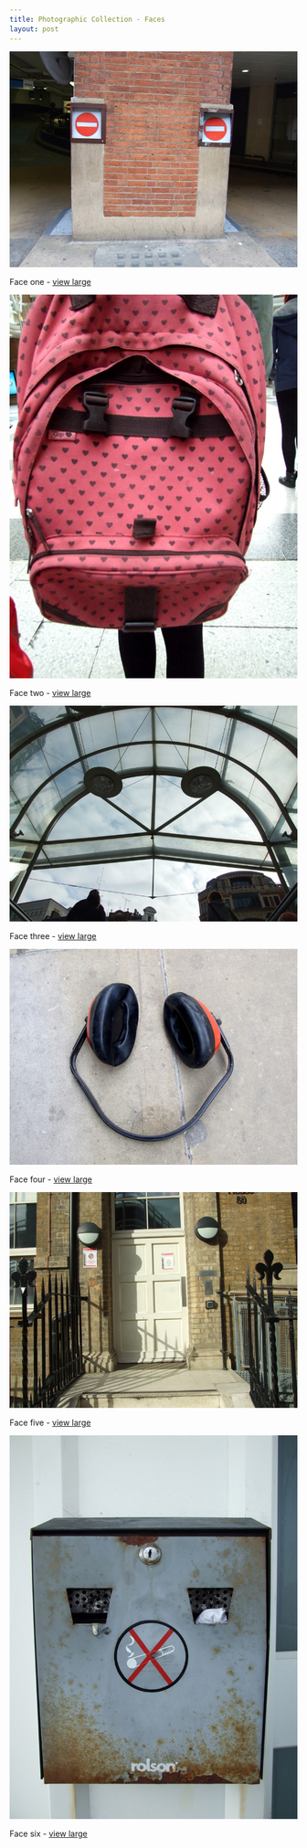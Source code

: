 ```yaml
---
title: Photographic Collection - Faces
layout: post
---
```


![Faces](/media/images/collections/faces/001.jpg)

Face one - [view large](/media/images/collections/faces/001l.jpg)

![Faces](/media/images/collections/faces/002.jpg)

Face two - [view large](/media/images/collections/faces/002l.jpg)

![Faces](/media/images/collections/faces/003.jpg)

Face three - [view large](/media/images/collections/faces/003l.jpg)

![Faces](/media/images/collections/faces/004.jpg)

Face four - [view large](/media/images/collections/faces/004l.jpg)

![Faces](/media/images/collections/faces/005.jpg)

Face five - [view large](/media/images/collections/faces/005l.jpg)

![Faces](/media/images/collections/faces/006.jpg)

Face six - [view large](/media/images/collections/faces/006l.jpg)